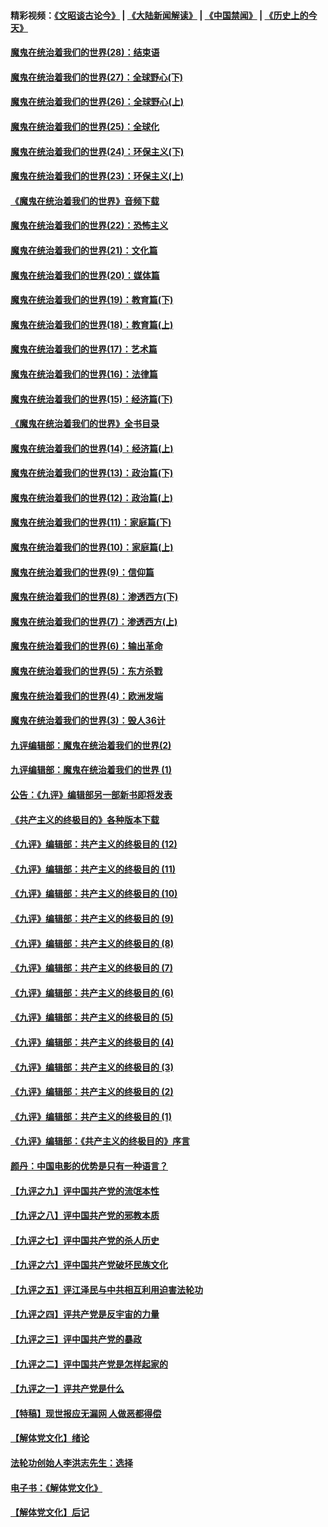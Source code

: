 #### 精彩视频：[《文昭谈古论今》](https://github.com/gfw-breaker/wenzhao/blob/master/README.md?t=01260630) | [《大陆新闻解读》](https://github.com/gfw-breaker/ntdtv-comedy/blob/master/README.md?t=01260630) | [《中国禁闻》](https://github.com/gfw-breaker/ntdtv-news/blob/master/README.md?t=01260630) | [《历史上的今天》](https://github.com/gfw-breaker/today-in-history/blob/master/README.md?t=01260630) 

#### [魔鬼在统治着我们的世界(28)：结束语](../pages/nsc422/n10936246.md?t=01260630) 

#### [魔鬼在统治着我们的世界(27)：全球野心(下)](../pages/nsc422/n10928319.md?t=01260630) 

#### [魔鬼在统治着我们的世界(26)：全球野心(上)](../pages/nsc422/n10900318.md?t=01260630) 

#### [魔鬼在统治着我们的世界(25)：全球化](../pages/nsc422/n10788205.md?t=01260630) 

#### [魔鬼在统治着我们的世界(24)：环保主义(下)](../pages/nsc422/n10695307.md?t=01260630) 

#### [魔鬼在统治着我们的世界(23)：环保主义(上)](../pages/nsc422/n10688613.md?t=01260630) 

#### [《魔鬼在统治着我们的世界》音频下载](../pages/nsc422/n10635553.md?t=01260630) 

#### [魔鬼在统治着我们的世界(22)：恐怖主义](../pages/nsc422/n10614727.md?t=01260630) 

#### [魔鬼在统治着我们的世界(21)：文化篇](../pages/nsc422/n10597706.md?t=01260630) 

#### [魔鬼在统治着我们的世界(20)：媒体篇](../pages/nsc422/n10586579.md?t=01260630) 

#### [魔鬼在统治着我们的世界(19)：教育篇(下)](../pages/nsc422/n10564808.md?t=01260630) 

#### [魔鬼在统治着我们的世界(18)：教育篇(上)](../pages/nsc422/n10526970.md?t=01260630) 

#### [魔鬼在统治着我们的世界(17)：艺术篇](../pages/nsc422/n10499093.md?t=01260630) 

#### [魔鬼在统治着我们的世界(16)：法律篇](../pages/nsc422/n10485969.md?t=01260630) 

#### [魔鬼在统治着我们的世界(15)：经济篇(下)](../pages/nsc422/n10469975.md?t=01260630) 

#### [《魔鬼在统治着我们的世界》全书目录](../pages/nsc422/n10464261.md?t=01260630) 

#### [魔鬼在统治着我们的世界(14)：经济篇(上)](../pages/nsc422/n10457370.md?t=01260630) 

#### [魔鬼在统治着我们的世界(13)：政治篇(下)](../pages/nsc422/n10448270.md?t=01260630) 

#### [魔鬼在统治着我们的世界(12)：政治篇(上)](../pages/nsc422/n10444576.md?t=01260630) 

#### [魔鬼在统治着我们的世界(11)：家庭篇(下)](../pages/nsc422/n10440961.md?t=01260630) 

#### [魔鬼在统治着我们的世界(10)：家庭篇(上)](../pages/nsc422/n10435448.md?t=01260630) 

#### [魔鬼在统治着我们的世界(9)：信仰篇](../pages/nsc422/n10432159.md?t=01260630) 

#### [魔鬼在统治着我们的世界(8)：渗透西方(下)](../pages/nsc422/n10429603.md?t=01260630) 

#### [魔鬼在统治着我们的世界(7)：渗透西方(上)](../pages/nsc422/n10426013.md?t=01260630) 

#### [魔鬼在统治着我们的世界(6)：输出革命](../pages/nsc422/n10421536.md?t=01260630) 

#### [魔鬼在统治着我们的世界(5)：东方杀戮](../pages/nsc422/n10417707.md?t=01260630) 

#### [魔鬼在统治着我们的世界(4)：欧洲发端](../pages/nsc422/n10414890.md?t=01260630) 

#### [魔鬼在统治着我们的世界(3)：毁人36计](../pages/nsc422/n10411583.md?t=01260630) 

#### [九评编辑部：魔鬼在统治着我们的世界(2)](../pages/nsc422/n10410036.md?t=01260630) 

#### [九评编辑部：魔鬼在统治着我们的世界 (1)](../pages/nsc422/n10406825.md?t=01260630) 

#### [公告：《九评》编辑部另一部新书即将发表](../pages/nsc422/n10405104.md?t=01260630) 

#### [《共产主义的终极目的》各种版本下载](../pages/nsc422/n10022138.md?t=01260630) 

#### [《九评》编辑部：共产主义的终极目的 (12)](../pages/nsc422/n9933272.md?t=01260630) 

#### [《九评》编辑部：共产主义的终极目的 (11)](../pages/nsc422/n9924973.md?t=01260630) 

#### [《九评》编辑部：共产主义的终极目的 (10)](../pages/nsc422/n9920883.md?t=01260630) 

#### [《九评》编辑部：共产主义的终极目的 (9)](../pages/nsc422/n9916363.md?t=01260630) 

#### [《九评》编辑部：共产主义的终极目的 (8)](../pages/nsc422/n9912488.md?t=01260630) 

#### [《九评》编辑部：共产主义的终极目的 (7)](../pages/nsc422/n9901176.md?t=01260630) 

#### [《九评》编辑部：共产主义的终极目的 (6)](../pages/nsc422/n9899359.md?t=01260630) 

#### [《九评》编辑部：共产主义的终极目的 (5)](../pages/nsc422/n9893174.md?t=01260630) 

#### [《九评》编辑部：共产主义的终极目的 (4)](../pages/nsc422/n9891246.md?t=01260630) 

#### [《九评》编辑部：共产主义的终极目的 (3)](../pages/nsc422/n9879879.md?t=01260630) 

#### [《九评》编辑部：共产主义的终极目的 (2)](../pages/nsc422/n9876205.md?t=01260630) 

#### [《九评》编辑部：共产主义的终极目的 (1)](../pages/nsc422/n9865857.md?t=01260630) 

#### [《九评》编辑部：《共产主义的终极目的》序言](../pages/nsc422/n9862666.md?t=01260630) 

#### [颜丹：中国电影的优势是只有一种语言？](../pages/nsc422/n9583062.md?t=01260630) 

#### [【九评之九】评中国共产党的流氓本性](../pages/nsc422/n737542.md?t=01260630) 

#### [【九评之八】评中国共产党的邪教本质](../pages/nsc422/n735942.md?t=01260630) 

#### [【九评之七】评中国共产党的杀人历史](../pages/nsc422/n733806.md?t=01260630) 

#### [【九评之六】评中国共产党破坏民族文化](../pages/nsc422/n731667.md?t=01260630) 

#### [【九评之五】评江泽民与中共相互利用迫害法轮功](../pages/nsc422/n730058.md?t=01260630) 

#### [【九评之四】评共产党是反宇宙的力量](../pages/nsc422/n727814.md?t=01260630) 

#### [【九评之三】评中国共产党的暴政](../pages/nsc422/n725597.md?t=01260630) 

#### [【九评之二】评中国共产党是怎样起家的](../pages/nsc422/n723946.md?t=01260630) 

#### [【九评之一】评共产党是什么](../pages/nsc422/n722529.md?t=01260630) 

#### [【特稿】现世报应无漏网 人做恶都得偿](../pages/nsc422/n4215167.md?t=01260630) 

#### [【解体党文化】绪论](../pages/nsc422/n1449356.md?t=01260630) 

#### [法轮功创始人李洪志先生：选择](../pages/nsc422/n3580738.md?t=01260630) 

#### [电子书：《解体党文化》](../pages/nsc422/n1573484.md?t=01260630) 

#### [【解体党文化】后记](../pages/nsc422/n1531999.md?t=01260630) 

